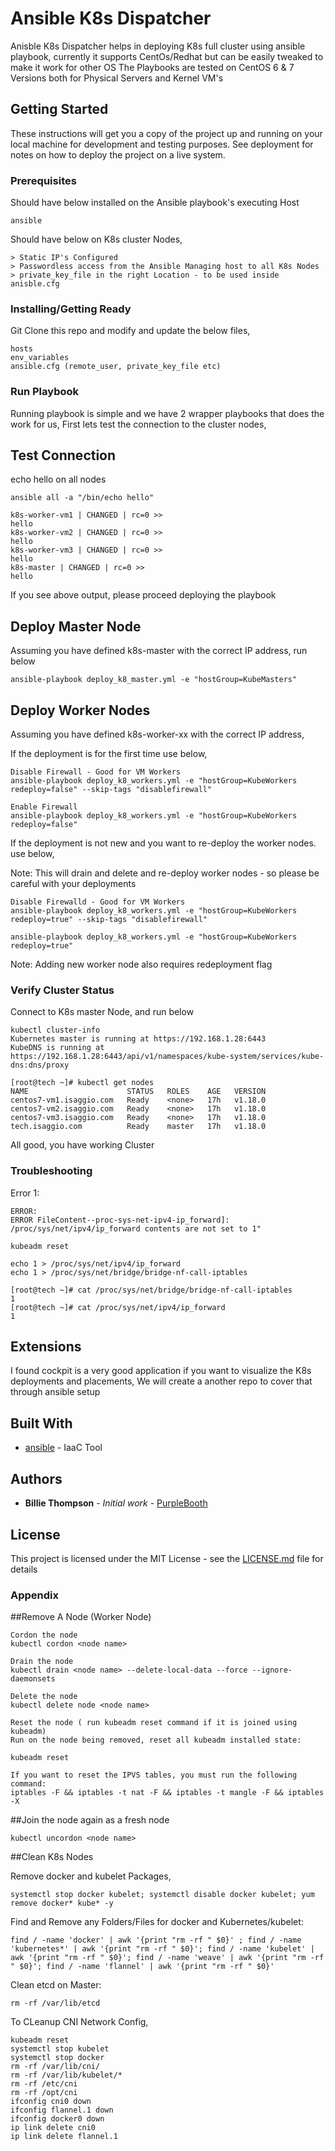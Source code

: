 # Ansible K8s Dispatcher

Anisble K8s Dispatcher helps in deploying K8s full cluster using ansible playbook, currently it supports CentOs/Redhat but can be easily tweaked to make it work for other OS
The Playbooks are tested on CentOS 6 & 7 Versions both for Physical Servers and Kernel VM's

## Getting Started

These instructions will get you a copy of the project up and running on your local machine for development and testing purposes. See deployment for notes on how to deploy the project on a live system.

### Prerequisites

Should have below installed on the Ansible playbook's executing Host

```
ansible
```

Should have below on K8s cluster Nodes,

```
> Static IP's Configured
> Passwordless access from the Ansible Managing host to all K8s Nodes
> private_key_file in the right Location - to be used inside anisble.cfg
```

### Installing/Getting Ready

Git Clone this repo and modify and update the below files,

```
hosts
env_variables
ansible.cfg (remote_user, private_key_file etc)
```

### Run Playbook

Running playbook is simple and we have 2 wrapper playbooks that does the work for us,
First lets test the connection to the cluster nodes,


## Test Connection

echo hello on all nodes

```
ansible all -a "/bin/echo hello"

k8s-worker-vm1 | CHANGED | rc=0 >>
hello
k8s-worker-vm2 | CHANGED | rc=0 >>
hello
k8s-worker-vm3 | CHANGED | rc=0 >>
hello
k8s-master | CHANGED | rc=0 >>
hello

```

If you see above output, please proceed deploying the playbook

## Deploy Master Node

Assuming you have defined k8s-master with the correct IP address, run below

```
ansible-playbook deploy_k8_master.yml -e "hostGroup=KubeMasters"
```

## Deploy Worker Nodes

Assuming you have defined k8s-worker-xx with the correct IP address, 

If the deployment is for the first time use below,

```
Disable Firewall - Good for VM Workers
ansible-playbook deploy_k8_workers.yml -e "hostGroup=KubeWorkers redeploy=false" --skip-tags "disablefirewall"

Enable Firewall
ansible-playbook deploy_k8_workers.yml -e "hostGroup=KubeWorkers redeploy=false"
```

If the deployment is not new and you want to re-deploy the worker nodes. use below,

Note: This will drain and delete and re-deploy worker nodes - so please be careful with your deployments

```
Disable Firewalld - Good for VM Workers
ansible-playbook deploy_k8_workers.yml -e "hostGroup=KubeWorkers redeploy=true" --skip-tags "disablefirewall"

ansible-playbook deploy_k8_workers.yml -e "hostGroup=KubeWorkers redeploy=true"
```

Note: Adding new worker node also requires redeployment flag

### Verify Cluster Status

Connect to K8s master Node, and run below

```
kubectl cluster-info
Kubernetes master is running at https://192.168.1.28:6443
KubeDNS is running at https://192.168.1.28:6443/api/v1/namespaces/kube-system/services/kube-dns:dns/proxy
```

```
[root@tech ~]# kubectl get nodes
NAME                      STATUS   ROLES    AGE   VERSION
centos7-vm1.isaggio.com   Ready    <none>   17h   v1.18.0
centos7-vm2.isaggio.com   Ready    <none>   17h   v1.18.0
centos7-vm3.isaggio.com   Ready    <none>   17h   v1.18.0
tech.isaggio.com          Ready    master   17h   v1.18.0
```

All good, you have working Cluster

### Troubleshooting

Error 1:

```
ERROR:
ERROR FileContent--proc-sys-net-ipv4-ip_forward]: /proc/sys/net/ipv4/ip_forward contents are not set to 1"

kubeadm reset

echo 1 > /proc/sys/net/ipv4/ip_forward
echo 1 > /proc/sys/net/bridge/bridge-nf-call-iptables

[root@tech ~]# cat /proc/sys/net/bridge/bridge-nf-call-iptables
1
[root@tech ~]# cat /proc/sys/net/ipv4/ip_forward
1
```

## Extensions

I found cockpit is a very good application if you want to visualize the K8s deployments and placements, 
We will create a another repo to cover that through ansible setup


## Built With

* [ansible](https://opensource.com/article/18/7/sysadmin-tasks-ansible) - IaaC Tool

## Authors

* **Billie Thompson** - *Initial work* - [PurpleBooth](https://github.com/PurpleBooth)

## License

This project is licensed under the MIT License - see the [LICENSE.md](LICENSE.md) file for details


### Appendix

##Remove A Node (Worker Node)

```
Cordon the node
kubectl cordon <node name>

Drain the node
kubectl drain <node name> --delete-local-data --force --ignore-daemonsets

Delete the node
kubectl delete node <node name>

Reset the node ( run kubeadm reset command if it is joined using kubeadm)
Run on the node being removed, reset all kubeadm installed state:

kubeadm reset

If you want to reset the IPVS tables, you must run the following command:
iptables -F && iptables -t nat -F && iptables -t mangle -F && iptables -X
```

##Join the node again as a fresh node

```
kubectl uncordon <node name>
```

##Clean K8s Nodes

Remove docker and kubelet Packages,

```
systemctl stop docker kubelet; systemctl disable docker kubelet; yum remove docker* kube* -y
```

Find and Remove any Folders/Files for docker and Kubernetes/kubelet:

```
find / -name 'docker' | awk '{print "rm -rf " $0}' ; find / -name 'kubernetes*' | awk '{print "rm -rf " $0}'; find / -name 'kubelet' | awk '{print "rm -rf " $0}'; find / -name 'weave' | awk '{print "rm -rf " $0}'; find / -name 'flannel' | awk '{print "rm -rf " $0}'
```

Clean etcd on Master:

```
rm -rf /var/lib/etcd
```

To CLeanup CNI Network Config,

```
kubeadm reset
systemctl stop kubelet
systemctl stop docker
rm -rf /var/lib/cni/
rm -rf /var/lib/kubelet/*
rm -rf /etc/cni
rm -rf /opt/cni
ifconfig cni0 down
ifconfig flannel.1 down
ifconfig docker0 down
ip link delete cni0
ip link delete flannel.1
```
